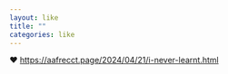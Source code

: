 ```yaml
---
layout: like
title: ""
categories: like
---
```

❤️ <a class="u-url" href="https://aafrecct.page/2024/04/21/i-never-learnt.html">https://aafrecct.page/2024/04/21/i-never-learnt.html</a>
